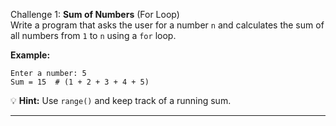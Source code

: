  Challenge 1: **Sum of Numbers** (For Loop)  
Write a program that asks the user for a number `n` and calculates the sum of all numbers from `1` to `n` using a `for` loop.  

**Example:**  
```
Enter a number: 5  
Sum = 15  # (1 + 2 + 3 + 4 + 5)
```

💡 **Hint:** Use `range()` and keep track of a running sum.  

---
